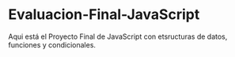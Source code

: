 # Evaluacion-Final-JavaScript
Aqui está el Proyecto Final de JavaScript con etsructuras de datos, funciones y condicionales.
